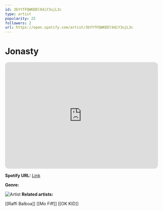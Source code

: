 ```yaml
---
id: 3bYYfFQWKDDl9diY3ujL3c
type: artist
popularity: 25
followers: 2
url: https://open.spotify.com/artist/3bYYfFQWKDDl9diY3ujL3c
---
```

# Jonasty

<iframe style="border-radius:12px" src="https://open.spotify.com/embed/artist/3bYYfFQWKDDl9diY3ujL3c" width="100%" height="352" frameBorder="0" allowfullscreen="" allow="autoplay; clipboard-write; encrypted-media; fullscreen; picture-in-picture" loading="lazy"></iframe>

**Spotify URL:** [Link](https://open.spotify.com/artist/3bYYfFQWKDDl9diY3ujL3c)

**Genre:** 

![Artist]()
**Related artists:**

[[Raffi Balboa]]
[[Mo Fiff]]
[[OK KID]]
